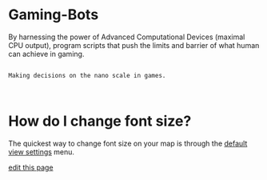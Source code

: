 # Gaming-Bots




By harnessing the power of Advanced Computational Devices (maximal CPU output), program scripts that push the limits and barrier of what human can achieve in gaming.




```

Making decisions on the nano scale in games.



```










# How do I change font size?

The quickest way to change font size on your map is through the [default view settings](/guides/default-view-settings.html) menu.


<span class="edit-link"><a href="https://github.com/kumu/docs/blob/master/faq/how-do-i-change-font-size.md" target="_blank"><i class="fa fa-github"></i> edit this page</a></span>
